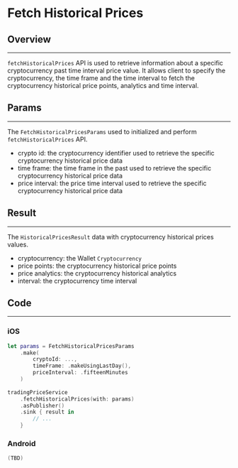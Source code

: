 # Fetch Historical Prices

## Overview
---
`fetchHistoricalPrices` API is used to retrieve information about a specific cryptocurrency past time interval price value. It allows client to specify the cryptocurrency, the time frame and the time interval to fetch the cryptocurrency historical price points, analytics and time interval.

## Params
---
The `FetchHistoricalPricesParams` used to initialized and perform `fetchHistoricalPrices` API.

- crypto id: the cryptocurrency identifier used to retrieve the specific cryptocurrency historical price data
- time frame: the time frame in the past used to retrieve the specific cryptocurrency historical price data
- price interval: the price time interval used to retrieve the specific cryptocurrency historical price data

## Result
---
The `HistoricalPricesResult` data with cryptocurrency historical prices values. 

- cryptocurrency: the Wallet `Cryptocurrency`
- price points: the cryptocurrency historical price points
- price analytics: the cryptocurrency historical analytics
- interval: the cryptocurrency time interval

## Code
---
### iOS
```swift
let params = FetchHistoricalPricesParams
    .make(
        cryptoId: ...,
        timeFrame: .makeUsingLastDay(),
        priceInterval: .fifteenMinutes
    )
    
tradingPriceService
    .fetchHistoricalPrices(with: params)
    .asPublisher()
    .sink { result in
        // ...
    }
```

### Android
```kotlin
(TBD)
```